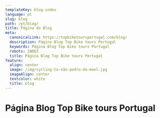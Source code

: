 ```yaml
---
templateKey: blog-index
language: pt
slug: blog
path: /pt/blog/
title: Página do Blog
meta:
  canonicalLink: https://topbiketoursportugal.com/blog/
  description: Página Blog Top Bike tours Portugal
  keywords: Página Blog Top Bike tours Portugal
  robots: INDEX
  title: Página Blog Top Bike tours Portugal
feature:
  align: center
  image: /img/cycling-to-são-pedro-de-moel.jpg
  imageAlign: center
  textcolor: white
  title: blog
---
```

# Página Blog Top Bike tours Portugal
